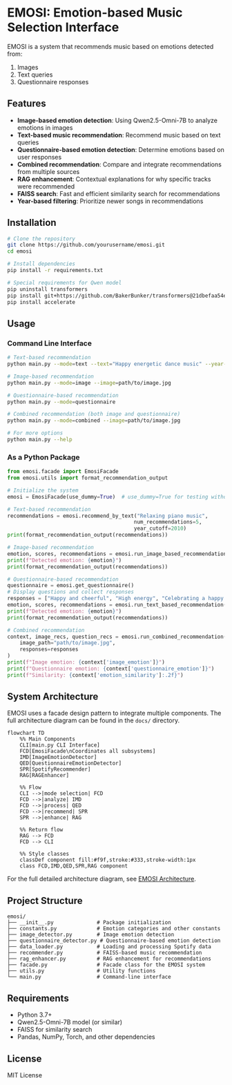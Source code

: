# EMOSI: Emotion-based Music Selection Interface

EMOSI is a system that recommends music based on emotions detected from:
1. Images
2. Text queries
3. Questionnaire responses

## Features

- **Image-based emotion detection**: Using Qwen2.5-Omni-7B to analyze emotions in images
- **Text-based music recommendation**: Recommend music based on text queries
- **Questionnaire-based emotion detection**: Determine emotions based on user responses
- **Combined recommendation**: Compare and integrate recommendations from multiple sources
- **RAG enhancement**: Contextual explanations for why specific tracks were recommended
- **FAISS search**: Fast and efficient similarity search for recommendations
- **Year-based filtering**: Prioritize newer songs in recommendations

## Installation

```bash
# Clone the repository
git clone https://github.com/yourusername/emosi.git
cd emosi

# Install dependencies
pip install -r requirements.txt

# Special requirements for Qwen model
pip uninstall transformers
pip install git+https://github.com/BakerBunker/transformers@21dbefaa54e5bf180464696aa70af0bfc7a61d53
pip install accelerate
```

## Usage

### Command Line Interface

```bash
# Text-based recommendation
python main.py --mode=text --text="Happy energetic dance music" --year-cutoff=2015

# Image-based recommendation
python main.py --mode=image --image=path/to/image.jpg

# Questionnaire-based recommendation
python main.py --mode=questionnaire

# Combined recommendation (both image and questionnaire)
python main.py --mode=combined --image=path/to/image.jpg

# For more options
python main.py --help
```

### As a Python Package

```python
from emosi.facade import EmosiFacade
from emosi.utils import format_recommendation_output

# Initialize the system
emosi = EmosiFacade(use_dummy=True)  # use_dummy=True for testing without a model

# Text-based recommendation
recommendations = emosi.recommend_by_text("Relaxing piano music", 
                                         num_recommendations=5, 
                                         year_cutoff=2010)
print(format_recommendation_output(recommendations))

# Image-based recommendation
emotion, scores, recommendations = emosi.run_image_based_recommendation("path/to/image.jpg")
print(f"Detected emotion: {emotion}")
print(format_recommendation_output(recommendations))

# Questionnaire-based recommendation
questionnaire = emosi.get_questionnaire()
# Display questions and collect responses
responses = ["Happy and cheerful", "High energy", "Celebrating a happy moment"]
emotion, scores, recommendations = emosi.run_text_based_recommendation(responses=responses)
print(f"Detected emotion: {emotion}")
print(format_recommendation_output(recommendations))

# Combined recommendation
context, image_recs, question_recs = emosi.run_combined_recommendation(
    image_path="path/to/image.jpg",
    responses=responses
)
print(f"Image emotion: {context['image_emotion']}")
print(f"Questionnaire emotion: {context['questionnaire_emotion']}")
print(f"Similarity: {context['emotion_similarity']:.2f}")
```

## System Architecture

EMOSI uses a facade design pattern to integrate multiple components. The full architecture diagram can be found in the `docs/` directory.

```mermaid
flowchart TD
    %% Main Components
    CLI[main.py CLI Interface]
    FCD[EmosiFacade\nCoordinates all subsystems]
    IMD[ImageEmotionDetector]
    QED[QuestionnaireEmotionDetector]
    SPR[SpotifyRecommender]
    RAG[RAGEnhancer]
    
    %% Flow
    CLI -->|mode selection| FCD
    FCD -->|analyze| IMD
    FCD -->|process| QED
    FCD -->|recommend| SPR
    SPR -->|enhance| RAG
    
    %% Return flow
    RAG --> FCD
    FCD --> CLI
    
    %% Style classes
    classDef component fill:#f9f,stroke:#333,stroke-width:1px
    class FCD,IMD,QED,SPR,RAG component
```

For the full detailed architecture diagram, see [EMOSI Architecture](docs/emosi-architecture.mmd).

## Project Structure
```
emosi/
├── __init__.py              # Package initialization
├── constants.py             # Emotion categories and other constants
├── image_detector.py        # Image emotion detection
├── questionnaire_detector.py # Questionnaire-based emotion detection
├── data_loader.py           # Loading and processing Spotify data
├── recommender.py           # FAISS-based music recommendation
├── rag_enhancer.py          # RAG enhancement for recommendations
├── facade.py                # Facade class for the EMOSI system
├── utils.py                 # Utility functions
└── main.py                  # Command-line interface
```

## Requirements

- Python 3.7+
- Qwen2.5-Omni-7B model (or similar)
- FAISS for similarity search
- Pandas, NumPy, Torch, and other dependencies

## License

MIT License

